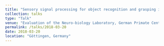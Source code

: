 ```yaml
---
title: "Sensory signal processing for object recognition and grasping in primates"
collection: talks
type: "Talk"
venue: "Evaluation of the Neuro-biology Laboratory, German Primate Center"
permalink: /talks/2018-03-20
date: 2018-03-20
location: "Göttingen, Germany"
---
```

